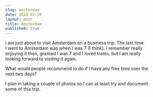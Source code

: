 ```yaml
---
slug: amsterdam
date: 2010-07-18
layout: post
title: Amsterdam
published: true
---
```

I am just about to visit Amsterdam on a business trip. The last time <br />I went to Amsterdam was when I was 7 (I think). I remember really <br />enjoying it then, granted I was 7 and I loved trams, but I am really <br />looking forward to visiting it again. <p /> What would people recommend to do if I have any free time over the <br />next two days? <p /> I plan in taking a couple of photos so I can at least try and document <br />some of this trip.

